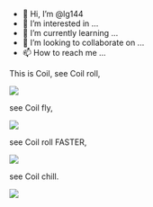 - 👋 Hi, I’m @lg144
- 👀 I’m interested in ...
- 🌱 I’m currently learning ...
- 💞️ I’m looking to collaborate on ...
- 📫 How to reach me ...


This is Coil, see Coil roll,   

![](https://media.giphy.com/media/5KyT0LK5oD1G9Y5RL7/giphy.gif)

see Coil fly,

![](https://media.giphy.com/media/9TaTo3HdmABttvEty2/giphy.gif)

see Coil roll FASTER,

![](https://media.giphy.com/media/Nh6ZumnQZQYG8JletX/giphy.gif)

see Coil chill.

![](https://media.giphy.com/media/2LZx1tsQhRtyAoGdw4/giphy.gif)


<!---
lg144/lg144 is a ✨ special ✨ repository because its `README.md` (this file) appears on your GitHub profile.
You can click the Preview link to take a look at your changes.
--->
